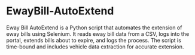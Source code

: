 # EwayBill-AutoExtend
Eway Bill AutoExtend is a Python script that automates the extension of eway bills using Selenium. It reads eway bill data from a CSV, logs into the portal, extends bills about to expire, and logs the process. The script is time-bound and includes vehicle data extraction for accurate extension.
